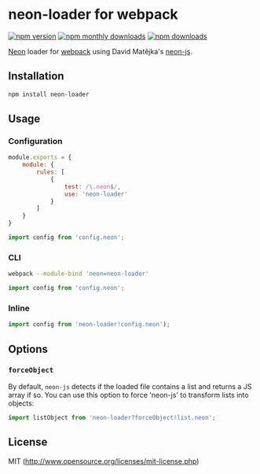 # neon-loader for webpack

[![npm version](https://img.shields.io/npm/v/neon-loader.svg)](https://npmjs.com/package/neon-loader)
[![npm monthly downloads](https://img.shields.io/npm/dm/neon-loader.svg)](https://npmjs.com/package/neon-loader)
[![npm downloads](https://img.shields.io/npm/dt/neon-loader.svg)](https://npmjs.com/package/neon-loader)


[Neon](https://ne-on.org/) loader for [webpack](https://webpack.github.io/) using David Matějka's [neon-js](https://github.com/matej21/neon-js).


## Installation

```sh
npm install neon-loader
```


## Usage

### Configuration

```js
module.exports = {
	module: {
		rules: [
			{
				test: /\.neon$/,
				use: 'neon-loader'
			}
		]
	}
}
```

```js
import config from 'config.neon';
```


### CLI

```sh
webpack --module-bind 'neon=neon-loader'
```

```js
import config from 'config.neon';
```


### Inline

```js
import config from 'neon-loader!config.neon');
```



## Options

### `forceObject`

By default, `neon-js` detects if the loaded file contains a list and returns a JS array if so. You can use this option to force 'neon-js' to transform lists into objects:

```js
import listObject from 'neon-loader?forceObject!list.neon';
```


## License

MIT (http://www.opensource.org/licenses/mit-license.php)
